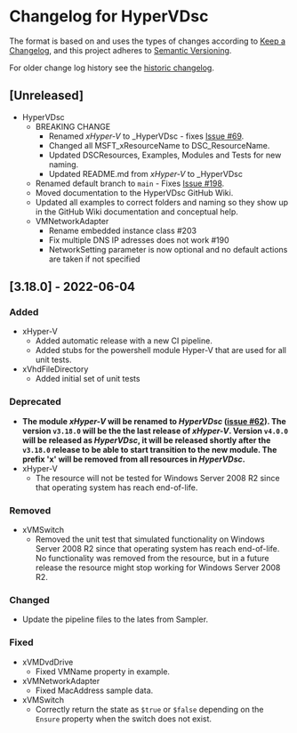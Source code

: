 # Changelog for HyperVDsc

The format is based on and uses the types of changes according to [Keep a Changelog](https://keepachangelog.com/en/1.0.0/),
and this project adheres to [Semantic Versioning](https://semver.org/spec/v2.0.0.html).

For older change log history see the [historic changelog](HISTORIC_CHANGELOG.md).

## [Unreleased]

- HyperVDsc
  - BREAKING CHANGE
    - Renamed _xHyper-V_ to _HyperVDsc - fixes [Issue #69](https://github.com/dsccommunity/HyperVDsc/issues/213).
    - Changed all MSFT_xResourceName to DSC_ResourceName.
    - Updated DSCResources, Examples, Modules and Tests for new naming.
    - Updated README.md from _xHyper-V_ to _HyperVDsc
  - Renamed default branch to `main` - Fixes [Issue #198](https://github.com/dsccommunity/HyperVDsc/issues/198).
  - Moved documentation to the HyperVDsc GitHub Wiki.
  - Updated all examples to correct folders and naming so they show up
    in the GitHub Wiki documentation and conceptual help.
  - VMNetworkAdapter
    - Rename embedded instance class #203
    - Fix multiple DNS IP adresses does not work #190
    - NetworkSetting parameter is now optional and no default actions are taken if not specified

## [3.18.0] - 2022-06-04

### Added

- xHyper-V
  - Added automatic release with a new CI pipeline.
  - Added stubs for the powershell module Hyper-V that are used for
    all unit tests.
- xVhdFileDirectory
  - Added initial set of unit tests

### Deprecated

- **The module _xHyper-V_ will be renamed to _HyperVDsc_
  ([issue #62](https://github.com/dsccommunity/HyperVDsc/issues/62)).
  The version `v3.18.0` will be the the last release of _xHyper-V_.
  Version `v4.0.0` will be released as _HyperVDsc_, it will be
  released shortly after the `v3.18.0` release to be able to start transition
  to the new module. The prefix 'x' will be removed from all resources in
  _HyperVDsc_.**
- xHyper-V
  - The resource will not be tested for Windows Server 2008 R2 since
    that operating system has reach end-of-life.

### Removed

- xVMSwitch
  - Removed the unit test that simulated functionality on Windows Server 2008 R2
    since that operating system has reach end-of-life. No functionality was
    removed from the resource, but in a future release the resource might stop
    working for Windows Server 2008 R2.

### Changed

- Update the pipeline files to the lates from Sampler.

### Fixed

- xVMDvdDrive
  - Fixed VMName property in example.
- xVMNetworkAdapter
  - Fixed MacAddress sample data.
- xVMSwitch
  - Correctly return the state as `$true` or `$false` depending on the
    `Ensure` property when the switch does not exist.
